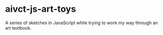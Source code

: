 # aivct-js-art-toys
A series of sketches in JavaScript while trying to work my way through an art textbook.
